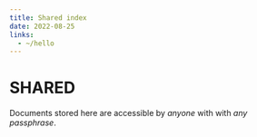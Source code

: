 ```yaml
---
title: Shared index
date: 2022-08-25
links:
  - ~/hello
---
```


# SHARED

Documents stored here are accessible by *anyone* with with *any passphrase*. 